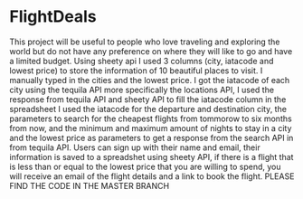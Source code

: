# FlightDeals
This project will be useful to people who love traveling and exploring the world but do not have any preference on where they will like to go and have a limited budget. 
Using sheety api I used 3 columns (city, iatacode and lowest price) to store the information of 10 beautiful places to visit. I manually typed in the cities and the lowest price. I got the iatacode of each city using the tequila API more specifically the locations API, I used the response from tequila API and sheety API to fill the iatacode column in the spreadsheet
I used the iatacode for the departure and destination city, the parameters to search for the cheapest flights from tommorow to six months from now, and the minimum and maximum amount of nights to stay in a city and the lowest price as parameters to get a response from the search API in from tequila API.
Users can sign up with their name and email, their information is saved to a spreadshet using sheety API, if there is a flight that is less than or equal to the lowest price that you are willing to spend, you will receive an email of the flight details and a link to book the flight.
PLEASE FIND THE CODE IN THE MASTER BRANCH
